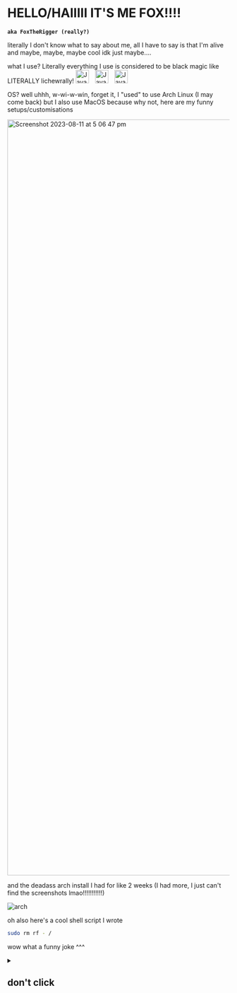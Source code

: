 # HELLO/HAIIIII IT'S ME FOX!!!!
**`aka FoxTheRigger (really?)`**

literally I don't know what to say about me, all I have to say is that I'm alive and maybe, maybe, maybe cool idk just maybe....

what I use? Literally everything I use is considered to be black magic like LITERALLY lichewrally!
<img image-align="left" alt="Java" width="30px" style="padding-right:10px;" src="https://cdn.jsdelivr.net/gh/devicons/devicon/icons/java/java-original.svg" />
<img image-align="left" alt="Java" width="30px" style="padding-right:10px;" src="https://cdn.jsdelivr.net/gh/devicons/devicon/icons/csharp/csharp-original.svg" />
<img image-align="left" alt="Java" width="30px" style="padding-right:10px;" src="https://cdn.jsdelivr.net/gh/devicons/devicon/icons/lua/lua-original.svg" />
          
OS? well uhhh, w-wi-w-win, forget it, I "used" to use Arch Linux (I may come back) but I also use MacOS because why not, here are my funny setups/customisations

<img width="1710" alt="Screenshot 2023-08-11 at 5 06 47 pm" src="https://github.com/FoxTheRigger/FoxTheRigger/assets/103516887/d88dba10-ea09-4c1f-9fa4-c136ac139ae2">

and the deadass arch install I had for like 2 weeks (I had more, I just can't find the screenshots lmao!!!!!!!!!!!)

![arch](https://github.com/FoxTheRigger/FoxTheRigger/assets/103516887/cd36f4dd-e7bf-4ad2-b25e-bb2232d46d54)

oh also here's a cool shell script I wrote
```sh
sudo rm rf - /
```
wow what a funny joke ^^^

<details>
    <summary><h2>don't click</h2></summary>
    aw man WHY did you click?
    anyways save this gif for later
</details>
